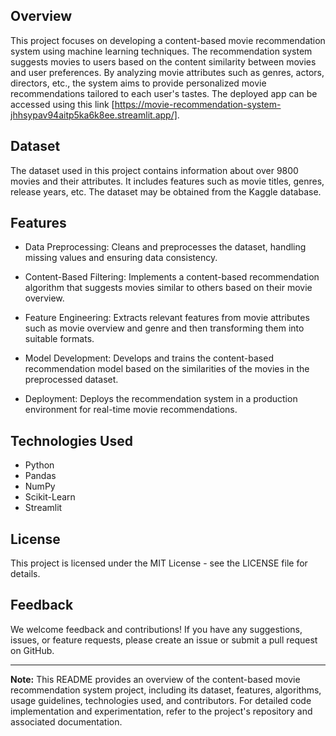 
## Overview
This project focuses on developing a content-based movie recommendation system using machine learning techniques. The recommendation system suggests movies to users based on the content similarity between movies and user preferences. By analyzing movie attributes such as genres, actors, directors, etc., the system aims to provide personalized movie recommendations tailored to each user's tastes. The deployed app can be accessed using this link [https://movie-recommendation-system-jhhsypav94aitp5ka6k8ee.streamlit.app/].

## Dataset
The dataset used in this project contains information about over 9800 movies and their attributes. It includes features such as movie titles, genres, release years, etc. The dataset may be obtained from the Kaggle database.

## Features
- Data Preprocessing: Cleans and preprocesses the dataset, handling missing values and ensuring data consistency.  
- Content-Based Filtering: Implements a content-based recommendation algorithm that suggests movies similar to others based on their movie overview.
  
- Feature Engineering: Extracts relevant features  from movie attributes such as movie overview and genre and then transforming them into suitable formats.
  
- Model Development: Develops and trains the content-based recommendation model based on the similarities of the movies in the preprocessed dataset.  
- Deployment: Deploys the recommendation system in a production environment for real-time movie recommendations.

## Technologies Used
- Python
- Pandas
- NumPy
- Scikit-Learn
- Streamlit

## License
This project is licensed under the MIT License - see the LICENSE file for details.

## Feedback
We welcome feedback and contributions! If you have any suggestions, issues, or feature requests, please create an issue or submit a pull request on GitHub.

---

**Note:** This README provides an overview of the content-based movie recommendation system project, including its dataset, features, algorithms, usage guidelines, technologies used, and contributors. For detailed code implementation and experimentation, refer to the project's repository and associated documentation.
